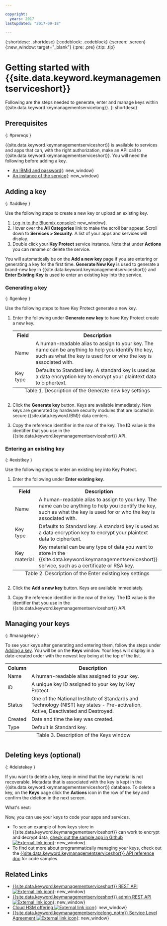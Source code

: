 ```yaml
---

copyright:
  years: 2017
lastupdated: "2017-09-18"

---
```


{:shortdesc: .shortdesc}
{:codeblock: .codeblock}
{:screen: .screen}
{:new_window: target="_blank"}
{:pre: .pre}
{:tip: .tip}

# Getting started with {{site.data.keyword.keymanagementserviceshort}}

Following are the steps needed to generate, enter and manage keys within {{site.data.keyword.keymanagementservicelong}}.
{: shortdesc}

## Prerequisites
{: #prereqs }

{{site.data.keyword.keymanagementserviceshort}} is available to services and apps that can, with the right authorization, make an API call to {{site.data.keyword.keymanagementserviceshort}}. You will need the following before adding a key.
- [An IBMid and password](https://console.bluemix.net/docs/admin/adminpublic.html#signing-up-for-bluemix){: new_window}
- [An instance of the service](https://console.ng.bluemix.net/catalog/services/key-protect/?taxonomyNavigation=apps){: new_window}

## Adding a key
{: #addkey }

Use the following steps to create a new key or upload an existing key.

1. [Log in to the Bluemix console](https://console.bluemix.net/catalog){: new_window}.
2. Hover over the **All Categories** link to make the scroll bar appear. Scroll down to **Services > Security**. A list of your apps and services will display.
3. Double click your **Key Protect** service instance. Note that under **Actions** you can rename or delete the service.

You will automatically be on the **Add a new key** page if you are entering or generating a key for the first time. **Generate New Key** is used to generate a brand-new key in {{site.data.keyword.keymanagementserviceshort}} and **Enter Existing Key** is used to enter an existing key into the service.

### Generating a key
{: #genkey }

Use the following steps to have Key Protect generate a new key.

1. Enter the following under **Generate new key** to have Key Protect create a new key.
    <table>
      <tr>
        <th>Field</th>
        <th>Description</th>
      </tr>
      <tr>
        <td>Name</td>
        <td>A human-readable alias to assign to your key. The name can be anything to help you identify the key, such as what the key is used for or who the key is associated with.</td>
      </tr>
      <tr>
        <td>Key type</td>
        <td>Defaults to Standard key. A standard key is used as a data encryption key to encrypt your plaintext data to ciphertext.</td>
      </tr>
        <caption style="caption-side:bottom;">Table 1. Description of the Generate new key settings</caption>
    </table>

2. Click the **Generate key** button. Keys are available immediately. New keys are generated by hardware security modules that are located in secure {{site.data.keyword.IBM}} data centers.
3. Copy the reference identifier in the row of the key. The **ID** value is the identifier that you use in the {{site.data.keyword.keymanagementserviceshort}} API.

### Entering an existing key
{: #existkey }

Use the following steps to enter an existing key into Key Protect.

1. Enter the following under **Enter existing key**.
    <table>
      <tr>
        <th>Field</th>
        <th>Description</th>
      </tr>
      <tr>
        <td>Name</td>
        <td>A human-readable alias to assign to your key. The name can be anything to help you identify the key, such as what the key is used for or who the key is associated with.</td>
      </tr>
      <tr>
        <td>Key type</td>
        <td>Defaults to Standard key. A standard key is used as a data encryption key to encrypt your plaintext data to ciphertext.</td>
      </tr>
      <tr>
        <td>Key material</td>
        <td>Key material can be any type of data you want to store in the {{site.data.keyword.keymanagementserviceshort}} service, such as a certificate or RSA key.</td>
      </tr>
        <caption style="caption-side:bottom;">Table 2. Description of the Enter existing key settings</caption>
    </table>

2. Click the **Add a new key** button. Keys are available immediately.
3. Copy the reference identifier in the row of the key. The **ID** value is the identifier that you use in the {{site.data.keyword.keymanagementserviceshort}} API.

## Managing your keys
{: #managekey }

To see your keys after generating and entering them, follow the steps under [Adding a key](index.html#addkey). You will be on the **Keys** window. Your keys will display in a date-created order with the newest key being at the top of the list.
<table>
      <tr>
        <th>Column</th>
        <th>Description</th>
      </tr>
      <tr>
        <td>Name</td>
        <td>A human-readable alias assigned to your key.</td>
      </tr>
      <tr>
        <td>ID</td>
        <td>A unique key ID assigned to your key by Key Protect.</td>
      </tr>
      <tr>
        <td>Status</td>
        <td>One of the National Institute of Standards and Technology (NIST) key states - Pre-activation, Active,          Deactivated and Destroyed.<td>
      </tr>
      <tr>
        <td>Created</td>
        <td>Date and time the key was created.</td>
      </tr>
      <tr>
        <td>Type</td>
        <td>Default is Standard key.</td>
      </tr>
      <caption style="caption-side:bottom;">Table 3. Description of the Keys window</caption>
    </table>

## Deleting keys (optional)
{: #deletekey }

If you want to delete a key, keep in mind that the key material is not recoverable. Metadata that is associated with the key is kept in the {{site.data.keyword.keymanagementserviceshort}} database. To delete a key, on the **Keys** page click the **Actions** icon in the row of the key and confirm the deletion in the next screen.


What's next:

Now, you can use your keys to code your apps and services.

- To see an example of how keys store in {{site.data.keyword.keymanagementserviceshort}} can work to encrypt and decrypt data, [check out the sample app in Github ![External link icon](../../icons/launch-glyph.svg "External link icon")](https://github.com/IBM-Bluemix/key-protect-helloworld-python){: new_window}.
- To find out more about programmatically managing your keys, check out the [{{site.data.keyword.keymanagementserviceshort}} API reference doc](https://console.ng.bluemix.net/apidocs/639) for code samples.

## Related Links

- [{{site.data.keyword.keymanagementserviceshort}} REST API ![External link icon](../../icons/launch-glyph.svg "External link icon")](https://console.ng.bluemix.net/apidocs/639){: new_window}
- [{{site.data.keyword.keymanagementserviceshort}} admin REST API ![External link icon](../../icons/launch-glyph.svg "External link icon")](https://docs-admin-keyprotect.ng.bluemix.net/){: new_window}
- [Cloud HSM offering ![External link icon](../../icons/launch-glyph.svg "External link icon")](http://www.softlayer.com/ibm-cloud-hsm){: new_window}
- [{{site.data.keyword.keymanagementservicelong_notm}} Service Level Agreement ![External link icon](../../icons/launch-glyph.svg "External link icon")](http://www-03.ibm.com/software/sla/sladb.nsf/sla/bm-7603-01){: new_window}
